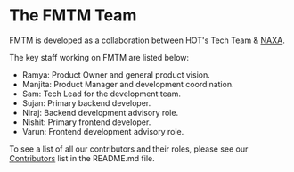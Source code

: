# The FMTM Team

FMTM is developed as a collaboration between HOT's Tech Team &
[NAXA](https://naxa.com.np).

The key staff working on FMTM are listed below:

- Ramya: Product Owner and general product vision.
- Manjita: Product Manager and development coordination.
- Sam: Tech Lead for the development team.
- Sujan: Primary backend developer.
- Niraj: Backend development advisory role.
- Nishit: Primary frontend developer.
- Varun: Frontend development advisory role.

To see a list of all our contributors and their roles, please see our
[Contributors](https://github.com/hotosm/fmtm?tab=readme-ov-file#contributors-)
list in the README.md file.

